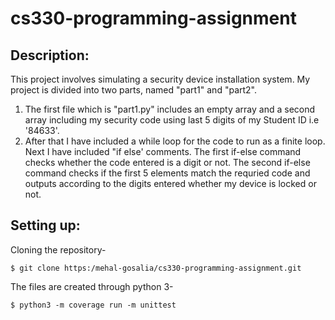 # cs330-programming-assignment
## Description:
  This project involves simulating a security device installation system. My project is divided into two parts, named "part1" and "part2".
  
  1. The first file which is "part1.py" includes an empty array and a second array including my security code using last 5 digits of my Student ID i.e '84633'.
  2. After that I have included a while loop for the code to run as a finite loop. Next I have included "if else' comments. The first if-else command checks whether the code entered is a digit or not. The second if-else command checks if the first 5 elements match the requried code and outputs according to the digits entered whether my device is locked or not.


## Setting up:

Cloning the repository-
```
$ git clone https:/mehal-gosalia/cs330-programming-assignment.git
```
The files are created through python 3-
```
$ python3 -m coverage run -m unittest
```



 
